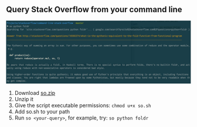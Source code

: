## Query Stack Overflow from your command line

![Screenshot](screenshot.png?raw=true "Demo of searching for foldr in python")

1. Download [so.zip](https://github.com/Que3216/command-line-stack-overflow/raw/master/so.zip)
3. Unzip it
4. Give the script executable permissions: `chmod u+x so.sh`
5. Add so.sh to your path
6. Run `so <your-query>`, for example, try: `so python foldr`